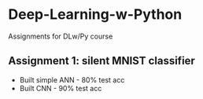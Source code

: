 # Deep-Learning-w-Python
Assignments for DLw/Py course

## Assignment 1: silent MNIST classifier
- Built simple ANN - 80% test acc
- Built CNN - 90% test acc
